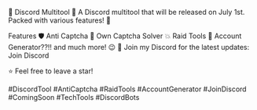 🚀 Discord Multitool 🎉
A Discord multitool that will be released on July 1st. Packed with various features! 🎁

Features
🛡️ Anti Captcha
🧩 Own Captcha Solver
💥 Raid Tools
🔄 Account Generator??!!
and much more! 😉
🔔 Join my Discord for the latest updates: Join Discord

⭐ Feel free to leave a star!

#DiscordTool #AntiCaptcha #RaidTools #AccountGenerator #JoinDiscord #ComingSoon #TechTools #DiscordBots

